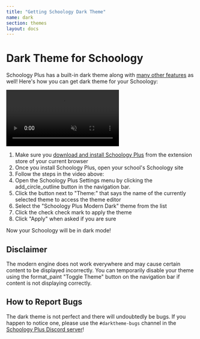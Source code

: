 ```yaml
---
title: "Getting Schoology Dark Theme"
name: dark
section: themes
layout: docs
---
```


# Dark Theme for Schoology

Schoology Plus has a built-in dark theme along with [many other features](/features.md) as well! Here's how you can get dark theme for your Schoology:

<video autoplay muted loop>
  <source src="https://i.imgur.com/MNehXl0.mp4" type="video/mp4">
  Video tutorial for enabling Dark Theme for Schoology using the theme editor in Schoology Plus.
</video>


1. Make sure you [download and install Schoology Plus](/download.md) from the extension store of your current browser
2. Once you install Schoology Plus, open your school's Schoology site
3. Follow the steps in the video above:
4. Open the Schoology Plus Settings menu by clicking the <span class="material-icons">add_circle_outline</span> button in the navigation bar.
5. Click the button next to "Theme:" that says the name of the currently selected theme to access the theme editor
6. Select the "Schoology Plus Modern Dark" theme from the list
7. Click the <span class="material-icons">check</span> check mark to apply the theme
8. Click "Apply" when asked if you are sure

Now your Schoology will be in dark mode!

## Disclaimer
The modern engine does not work everywhere and may cause certain content to be displayed incorrectly. You can temporarily disable your theme using the <span class="material-icons">format_paint</span> "Toggle Theme" button on the navigation bar if content is not displaying correctly.

## How to Report Bugs

The dark theme is not perfect and there will undoubtedly be bugs. If you happen to notice one, please use the `#darktheme-bugs` channel in the [Schoology Plus Discord server](https://discord.schoologypl.us)!
